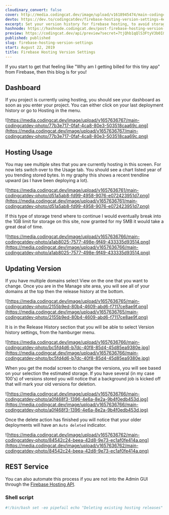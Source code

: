 ```yaml
---
cloudinary_convert: false
cover: http://media.codingcat.dev/image/upload/v1618945474/main-codingcatdev-photo/ymyolk5dyd9jppvuqcx0.png
devto: https://dev.to/codingcatdev/firebase-hosting-version-settings-4e4c
excerpt: Set your version history for firebase hosting, to avoid storage costs.
hashnode: https://hashnode.codingcat.dev/post-firebase-hosting-version-settings
preview: https://codingcat.dev/api/preview?secret=7tjQhb1qQlS3FtyV3b0I&selectionType=post&selectionSlug=firebase-hosting-version-settings&_id=fa41a4cc319347fb9d1917c17f3d8c03
published: published
slug: firebase-hosting-version-settings
start: August 22, 2019
title: Firebase Hosting Version Settings
---
```


If you start to get that feeling like "Why am I getting billed for this tiny app" from Firebase, then this blog is for you!

## Dashboard

If you project is currently using hosting, you should see your dashboard as soon as you enter your project. You can either click on your last deployment history or go to Hosting in the menu.

![https://media.codingcat.dev/image/upload/v1657636767/main-codingcatdev-photo/77b3e717-0faf-4ca8-80e3-503518caa69c.png](https://media.codingcat.dev/image/upload/v1657636767/main-codingcatdev-photo/77b3e717-0faf-4ca8-80e3-503518caa69c.png)

## Hosting Usage

You may see multiple sites that you are currently hosting in this screen. For now lets switch over to the Usage tab. You should see a chart listed year of you trending stored bytes. In my graphy this shows a recent trendline upward (as I have been deploying a lot).

![https://media.codingcat.dev/image/upload/v1657636761/main-codingcatdev-photo/d51a5ab8-fd99-4958-9076-e072423951d7.png](https://media.codingcat.dev/image/upload/v1657636761/main-codingcatdev-photo/d51a5ab8-fd99-4958-9076-e072423951d7.png)

If this type of storage trend where to continue I would eventually break into the 1GB limit for storage on this site, now granted for my 5MB it would take a great deal of time.

![https://media.codingcat.dev/image/upload/v1657636766/main-codingcatdev-photo/a1ab8025-7577-498e-9f49-433335d93514.png](https://media.codingcat.dev/image/upload/v1657636766/main-codingcatdev-photo/a1ab8025-7577-498e-9f49-433335d93514.png)

## Updating Version

If you have multiple domains select View on the one that you want to change. Once you are in the Manage site area, you will see all of your domains at the top then the release history at the bottom.

![https://media.codingcat.dev/image/upload/v1657636765/main-codingcatdev-photo/2155b9ed-80b4-4609-abd6-f7117ce8ae9f.png](https://media.codingcat.dev/image/upload/v1657636765/main-codingcatdev-photo/2155b9ed-80b4-4609-abd6-f7117ce8ae9f.png)

It is in the Release History section that you will be able to select Version history settings, from the hamburger menu.

![https://media.codingcat.dev/image/upload/v1657636766/main-codingcatdev-photo/bc5fd4d6-b7dc-40f8-85d4-45d85ea9380e.jpg](https://media.codingcat.dev/image/upload/v1657636766/main-codingcatdev-photo/bc5fd4d6-b7dc-40f8-85d4-45d85ea9380e.jpg)

When you get the modal screen to change the versions, you will see based on your selection the estimated storage. If you have several (in my case 100's) of versions stored you will notice that a background job is kicked off that will mark your old versions for deletion.

![https://media.codingcat.dev/image/upload/v1657636766/main-codingcatdev-photo/a0f468f3-1396-4e6a-8e2a-9b4f0edb453d.jpg](https://media.codingcat.dev/image/upload/v1657636766/main-codingcatdev-photo/a0f468f3-1396-4e6a-8e2a-9b4f0edb453d.jpg)

Once the delete action has finished you will notice that your older deployments will have an `Auto deleted` indicator.

![https://media.codingcat.dev/image/upload/v1657636762/main-codingcatdev-photo/84542c24-beea-42d8-9e73-ec1af0fe414a.png](https://media.codingcat.dev/image/upload/v1657636762/main-codingcatdev-photo/84542c24-beea-42d8-9e73-ec1af0fe414a.png)

## REST Service

You can also automate this process if you are not into the Admin GUI through the [Firebase Hosting API](https://firebase.google.com/docs/hosting/reference/rest/v1beta1/sites.versions/delete).

### Shell script

```bash
#!/bin/bash set -eo pipefail echo "Deleting existing hosting releases" SITE=$1 echo "Site: $SITE" HEADER_AUTH="Authorization: Bearer "$(gcloud auth application-default print-access-token)""; PAGE_TOKEN= FIRST=true while : do echo "Fetching releases for $PAGE_TOKEN" RELEASES=$( \ curl \ -sS \ -H "$HEADER_AUTH" \ "https://firebasehosting.googleapis.com/v1beta1/sites/$SITE/releases?pageToken=$PAGE_TOKEN&pageSize=25" \ ) for RELEASE_ID in $(echo $RELEASES | jq '.releases | keys[]') do VERSION_NAME=$(echo $RELEASES | jq --raw-output ".releases[$RELEASE_ID].version.name") MESSAGE=$(echo $RELEASES | jq --raw-output ".releases[$RELEASE_ID].message") VERSION_STATUS=$(echo $RELEASES | jq --raw-output ".releases[$RELEASE_ID].version.status") if [ "$VERSION_STATUS" == "FINALIZED" ] && [ "$FIRST" == false ] then echo "Deleting release $MESSAGE ($VERSION_NAME)"; curl \ -sS \ -X DELETE \ -H "$HEADER_AUTH" \ "https://firebasehosting.googleapis.com/v1beta1/$VERSION_NAME" fi FIRST=false done if [ $(echo $RELEASES | jq --raw-output '.nextPageToken') == "null" ] then exit 0 fi PAGE_TOKEN=$(echo $RELEASES | jq --raw-output '.nextPageToken') sleep 1s done
```